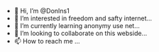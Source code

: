 - 👋 Hi, I’m @DonIns1
- 👀 I’m interested in freedom and safty internet...
- 🌱 I’m currently learning anonymy use net...
- 💞️ I’m looking to collaborate on this webside...
- 📫 How to reach me ...

<!---
DonIns1/DonIns1 is a ✨ special ✨ repository because its `README.md` (this file) appears on your GitHub profile.
You can click the Preview link to take a look at your changes.
--->
